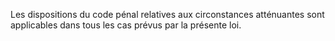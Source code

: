 Les dispositions du code pénal relatives aux circonstances atténuantes sont applicables dans tous les cas prévus par la présente loi.